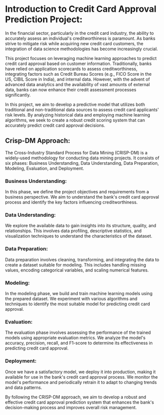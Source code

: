 # Introduction to Credit Card Approval Prediction Project:

In the financial sector, particularly in the credit card industry, the ability to accurately assess an individual's creditworthiness is paramount. As banks strive to mitigate risk while acquiring new credit card customers, the integration of data science methodologies has become increasingly crucial.

This project focuses on leveraging machine learning approaches to predict credit card approval based on customer information. Traditionally, banks have relied on application scorecards to assess creditworthiness, integrating factors such as Credit Bureau Scores (e.g., FICO Score in the US, CIBIL Score in India), and internal data. However, with the advent of advanced data analytics and the availability of vast amounts of external data, banks can now enhance their credit assessment processes significantly.

In this project, we aim to develop a predictive model that utilizes both traditional and non-traditional data sources to assess credit card applicants' risk levels. By analyzing historical data and employing machine learning algorithms, we seek to create a robust credit scoring system that can accurately predict credit card approval decisions.

## Crisp-DM Approach:

The Cross-Industry Standard Process for Data Mining (CRISP-DM) is a widely-used methodology for conducting data mining projects. It consists of six phases: Business Understanding, Data Understanding, Data Preparation, Modeling, Evaluation, and Deployment.

### Business Understanding:

In this phase, we define the project objectives and requirements from a business perspective. We aim to understand the bank's credit card approval process and identify the key factors influencing creditworthiness.

### Data Understanding:

We explore the available data to gain insights into its structure, quality, and relationships. This involves data profiling, descriptive statistics, and visualization techniques to understand the characteristics of the dataset.

### Data Preparation:

Data preparation involves cleaning, transforming, and integrating the data to create a dataset suitable for modeling. This includes handling missing values, encoding categorical variables, and scaling numerical features.

### Modeling:

In the modeling phase, we build and train machine learning models using the prepared dataset. We experiment with various algorithms and techniques to identify the most suitable model for predicting credit card approval.

### Evaluation:

The evaluation phase involves assessing the performance of the trained models using appropriate evaluation metrics. We analyze the model's accuracy, precision, recall, and F1-score to determine its effectiveness in predicting credit card approval.

### Deployment:

Once we have a satisfactory model, we deploy it into production, making it available for use in the bank's credit card approval process. We monitor the model's performance and periodically retrain it to adapt to changing trends and data patterns.


By following the CRISP-DM approach, we aim to develop a robust and effective credit card approval prediction system that enhances the bank's decision-making process and improves overall risk management.
